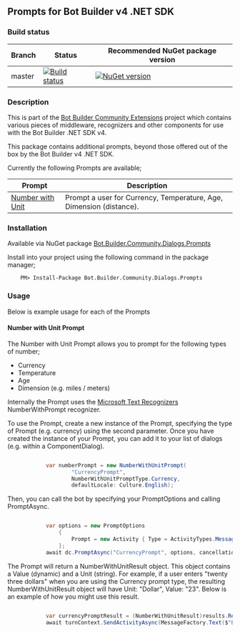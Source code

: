 ## Prompts for Bot Builder v4 .NET SDK

### Build status
| Branch | Status | Recommended NuGet package version |
| ------ | ------ | ------ |
| master | [![Build status](https://ci.appveyor.com/api/projects/status/b9123gl3kih8x9cb?svg=true)](https://ci.appveyor.com/project/garypretty/botbuilder-community) | [![NuGet version](https://img.shields.io/badge/NuGet-1.0.39-blue.svg)](https://www.nuget.org/packages/Bot.Builder.Community.Dialogs.Location/) |

### Description
This is part of the [Bot Builder Community Extensions](https://github.com/garypretty/botbuilder-community) project which contains various pieces of middleware, recognizers and other components for use with the Bot Builder .NET SDK v4.

This package contains additional prompts, beyond those offered out of the box by the Bot Builder v4 .NET SDK.

Currently the following Prompts are available;

| Prompt | Description |
| ------ | ------ |
| [Number with Unit](#number-with-unit-prompt) | Prompt a user for Currency, Temperature, Age, Dimension (distance). |

### Installation

Available via NuGet package [Bot.Builder.Community.Dialogs.Prompts](https://www.nuget.org/packages/Bot.Builder.Community.Dialogs.Prompts/)

Install into your project using the following command in the package manager;
```
    PM> Install-Package Bot.Builder.Community.Dialogs.Prompts
```

### Usage

Below is example usage for each of the Prompts 

#### Number with Unit Prompt

The Number with Unit Prompt allows you to prompt for the following types of number;

* Currency
* Temperature
* Age
* Dimension (e.g. miles / meters)

Internally the Prompt uses the [Microsoft Text Recognizers](https://github.com/Microsoft/Recognizers-Text/tree/master/.NET) NumberWithPrompt recognizer.

To use the Prompt, create a new instance of the Prompt, specifying the type of Prompt (e.g. currency) using the second parameter.
Once you have created the instance of your Prompt, you can add it to your list of dialogs (e.g. within a ComponentDialog).

```cs

            var numberPrompt = new NumberWithUnitPrompt(
					"CurrencyPrompt", 
					NumberWithUnitPromptType.Currency, 
					defaultLocale: Culture.English);

```

Then, you can call the bot by specifying your PromptOptions and calling PromptAsync.

```cs

			var options = new PromptOptions 
				{ 
					Prompt = new Activity { Type = ActivityTypes.Message, Text = "Enter a currency." } 
				};
            await dc.PromptAsync("CurrencyPrompt", options, cancellationToken);

```

The Prompt will return a NumberWithUnitResult object. This object contains a Value (dynamic) and a Unit (string). 
For example, if a user enters "twenty three dollars" when you are using the Currency prompt type, the resulting NumberWithUnitResult object will have Unit: "Dollar", Value: "23".
Below is an example of how you might use this result.

```cs

			var currencyPromptResult = (NumberWithUnitResult)results.Result;
			await turnContext.SendActivityAsync(MessageFactory.Text($"Bot received Value: {currencyPromptResult.Value}, Unit: {currencyPromptResult.Unit}"), cancellationToken);

```

